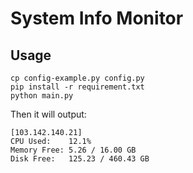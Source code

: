 # System Info Monitor

## Usage

```
cp config-example.py config.py
pip install -r requirement.txt
python main.py
```

Then it will output:

```
[103.142.140.21]
CPU Used:    12.1%
Memory Free: 5.26 / 16.00 GB
Disk Free:   125.23 / 460.43 GB
```

